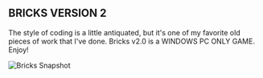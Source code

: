 BRICKS VERSION 2
----------------

The style of coding is a little antiquated, but it's one of my favorite old pieces of work that I've done. Bricks v2.0 is a WINDOWS PC ONLY GAME. Enjoy!

![Bricks Snapshot](http://www.markhamilton.info/wp-content/uploads/2013/02/bricks_snapshot-300x227.png)
